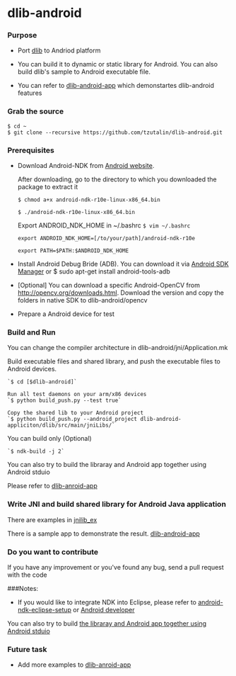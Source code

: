 # dlib-android

### Purpose
* Port [dlib](http://dlib.net/) to Andriod platform

* You can build it to dynamic or static library for Android. You can also build dlib's sample to Android executable file.

* You can refer to [dlib-android-app](https://github.com/tzutalin/dlib-android-app) which demonstartes dlib-android features

### Grab the source

    $ cd ~
    $ git clone --recursive https://github.com/tzutalin/dlib-android.git

### Prerequisites
* Download Android-NDK from [Android website](https://developer.android.com/ndk/downloads/index.html).

	 After downloading, go to the directory to which you downloaded the package to extract it

	 `$ chmod a+x android-ndk-r10e-linux-x86_64.bin`

	 `$ ./android-ndk-r10e-linux-x86_64.bin`

	 Export ANDROID_NDK_HOME in ~/.bashrc
     `$ vim ~/.bashrc`

	`export ANDROID_NDK_HOME=[/to/your/path]/android-ndk-r10e`

    `export PATH=$PATH:$ANDROID_NDK_HOME`

* Install Android Debug Bride (ADB). You can download it via [Android SDK Manager](https://developer.android.com/sdk/installing/index.html) or $ sudo apt-get install android-tools-adb

* [Optional] You can download a specific Android-OpenCV from http://opencv.org/downloads.html.  Download the version and copy the folders in native SDK to dlib-android/opencv

* Prepare a Android device for test

### Build and Run
You can change the compiler architecture in dlib-android/jni/Application.mk

Build executable files and shared library, and push the executable files to Android devices. 

    `$ cd [$dlib-android]`
    
    Run all test daemons on your arm/x86 devices
    `$ python build_push.py --test true`
    
    Copy the shared lib to your Android project
    `$ python build_push.py --android_project dlib-android-appliciton/dlib/src/main/jniLibs/`

You can build only (Optional)

	`$ ndk-build -j 2`

You can also try to build the libraray and Android app together using Android stduio

Please refer to [dlib-anroid-app](https://github.com/tzutalin/dlib-android-app)

### Write JNI and build shared library for Android Java application
There are examples in [jnilib_ex](https://github.com/tzutalin/dlib-android/tree/master/jni/jnilib_ex)

There is a sample app to demonstrate the result. [dlib-android-app](https://github.com/tzutalin/dlib-android-app)

### Do you want to contribute
 If you have any improvement or you've found any bug, send a pull request with the code


###Notes:
* If you would like to integrate NDK into Eclipse, please refer to [android-ndk-eclipse-setup](http://tzutalin.blogspot.tw/2015/08/android-ndk-eclipse-setup.html) or [Android developer](https://developer.android.com/ndk/guides/ndk-build.html)

You can also try to build [the libraray and Android app together using Android stduio](https://github.com/tzutalin/dlib-android-app)

### Future task
* Add more examples to [dlib-anroid-app](https://github.com/tzutalin/dlib-android-app)
